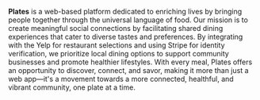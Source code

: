 **Plates** is a web-based platform dedicated to enriching lives by bringing people together through the universal language of food. Our mission is to create meaningful social connections by facilitating shared dining experiences that cater to diverse tastes and preferences. By integrating with the Yelp for restaurant selections and using Stripe for identity verification, we prioritize local dining options to support community businesses and promote healthier lifestyles. With every meal, Plates offers an opportunity to discover, connect, and savor, making it more than just a web app—it's a movement towards a more connected, healthful, and vibrant community, one plate at a time.

